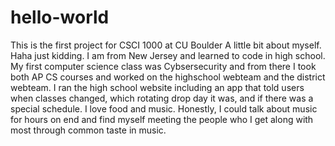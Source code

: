 # hello-world
This is the first project for CSCI 1000 at CU Boulder
A little bit about myself. Haha just kidding. I am from New Jersey and learned to code in high school. My first computer science class was Cybsersecurity and from there I took both AP CS courses and worked on the highschool webteam and the district webteam. I ran the high school website including an app that told users when classes changed, which rotating drop day it was, and if there was a special schedule. I love food and music. Honestly, I could talk about music for hours on end and find myself meeting the people who I get along with most through common taste in music. 
